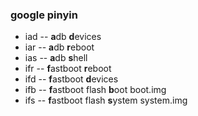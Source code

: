 ### google pinyin 


- iad   --  **a**db **d**evices
- iar   --  **a**db **r**eboot
- ias   --  **a**db **s**hell
- ifr   --  **f**astboot **r**eboot
- ifd   --  **f**astboot **d**evices
- ifb   --  **f**astboot flash **b**oot boot.img
- ifs   --  **f**astboot flash **s**ystem system.img



